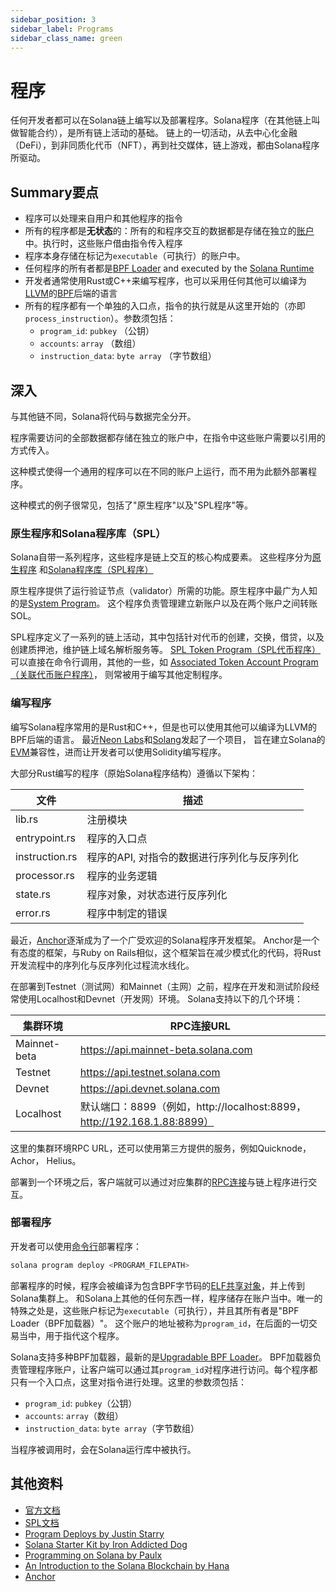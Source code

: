```yaml
---
sidebar_position: 3
sidebar_label: Programs
sidebar_class_name: green
---
```


# 程序

任何开发者都可以在Solana链上编写以及部署程序。Solana程序（在其他链上叫做智能合约），是所有链上活动的基础。
链上的一切活动，从去中心化金融（DeFi），到非同质化代币（NFT），再到社交媒体，链上游戏，都由Solana程序所驱动。

## Summary要点

- 程序可以处理来自用户和其他程序的指令
- 所有的程序都是**无状态**的：所有的和程序交互的数据都是存储在独立的[账户](./accounts.md)中。执行时，这些账户借由指令传入程序
- 程序本身存储在标记为`executable`（可执行）的账户中。
- 任何程序的所有者都是[BPF Loader](https://docs.solana.com/developing/runtime-facilities/programs#bpf-loader) and executed by the [Solana Runtime](https://docs.solana.com/developing/programming-model/runtime)
- 开发者通常使用Rust或C++来编写程序，也可以采用任何其他可以编译为[LLVM](https://llvm.org/)的[BPF](https://en.wikipedia.org/wiki/Berkeley_Packet_Filter)后端的语言
- 所有的程序都有一个单独的入口点，指令的执行就是从这里开始的（亦即`process_instruction`）。参数须包括：
     - `program_id`: `pubkey` （公钥）
     - `accounts`: `array` （数组）
     - `instruction_data`: `byte array` （字节数组）

## 深入

与其他链不同，Solana将代码与数据完全分开。

程序需要访问的全部数据都存储在独立的账户中，在指令中这些账户需要以引用的方式传入。

这种模式使得一个通用的程序可以在不同的账户上运行，而不用为此额外部署程序。

这种模式的例子很常见，包括了"原生程序"以及"SPL程序"等。

### 原生程序和Solana程序库（SPL）

Solana自带一系列程序，这些程序是链上交互的核心构成要素。
这些程序分为[原生程序](https://docs.solana.com/developing/runtime-facilities/programs#bpf-loader)
和[Solana程序库（SPL程序）](https://spl.solana.com/)

原生程序提供了运行验证节点（validator）所需的功能。原生程序中最广为人知的是[System Program](https://docs.solana.com/developing/runtime-facilities/programs#system-program)。
这个程序负责管理建立新账户以及在两个账户之间转账SOL。

SPL程序定义了一系列的链上活动，其中包括针对代币的创建，交换，借贷，以及创建质押池，维护链上域名解析服务等。
[SPL Token Program（SPL代币程序）](https://spl.solana.com/token)可以直接在命令行调用，其他的一些，如
[Associated Token Account Program（关联代币账户程序）](https://spl.solana.com/associated-token-account)，
则常被用于编写其他定制程序。

### 编写程序

编写Solana程序常用的是Rust和C++，但是也可以使用其他可以编译为LLVM的BPF后端的语言。
最近[Neon Labs](https://neon-labs.org/)和[Solang](https://solang.readthedocs.io/en/latest/)发起了一个项目，
旨在建立Solana的[EVM](https://ethereum.org/en/developers/docs/evm/)兼容性，进而让开发者可以使用Solidity编写程序。

大部分Rust编写的程序（原始Solana程序结构）遵循以下架构：

| 文件           | 描述                                             |
|----------------|-------------------------------------------------|
| lib.rs         | 注册模块                                         |
| entrypoint.rs  | 程序的入口点                                      |
| instruction.rs | 程序的API, 对指令的数据进行序列化与反序列化           |
| processor.rs   | 程序的业务逻辑                                    |
| state.rs       | 程序对象，对状态进行反序列化                         |
| error.rs       | 程序中制定的错误                                   |

最近，[Anchor](https://project-serum.github.io/anchor/getting-started/introduction.html)逐渐成为了一个广受欢迎的Solana程序开发框架。
Anchor是一个有态度的框架，与Ruby on Rails相似，这个框架旨在减少模式化的代码，将Rust开发流程中的序列化与反序列化过程流水线化。

在部署到Testnet（测试网）和Mainnet（主网）之前，程序在开发和测试阶段经常使用Localhost和Devnet（开发网）环境。
Solana支持以下的几个环境：

| 集群环境              | RPC连接URL                                                                 |
|----------------------|---------------------------------------------------------------------------|
| Mainnet-beta         | https://api.mainnet-beta.solana.com                                       |
| Testnet              | https://api.testnet.solana.com                                            |
| Devnet               | https://api.devnet.solana.com                                             |
| Localhost            | 默认端口：8899（例如，http://localhost:8899，http://192.168.1.88:8899）      |

这里的集群环境RPC URL，还可以使用第三方提供的服务，例如Quicknode，Achor， Helius。

部署到一个环境之后，客户端就可以通过对应集群的[RPC连接](https://docs.solana.com/developing/clients/jsonrpc-api)与链上程序进行交互。

### 部署程序

开发者可以使用[命令行](https://docs.solana.com/cli/deploy-a-program)部署程序：

```bash
solana program deploy <PROGRAM_FILEPATH>
```

部署程序的时候，程序会被编译为包含BPF字节码的[ELF共享对象](https://en.wikipedia.org/wiki/Executable_and_Linkable_Format)，并上传到Solana集群上。
和Solana上其他的任何东西一样，程序储存在账户当中。唯一的特殊之处是，这些账户标记为`executable`（可执行），并且其所有者是"BPF Loader（BPF加载器）"。
这个账户的地址被称为`program_id`，在后面的一切交易当中，用于指代这个程序。

Solana支持多种BPF加载器，最新的是[Upgradable BPF Loader](https://explorer.solana.com/address/BPFLoaderUpgradeab1e11111111111111111111111)。
BPF加载器负责管理程序账户，让客户端可以通过其`program_id`对程序进行访问。每个程序都只有一个入口点，这里对指令进行处理。这里的参数须包括：
- `program_id`: `pubkey`（公钥）
- `accounts`: `array`（数组）
- `instruction_data`: `byte array`（字节数组）

当程序被调用时，会在Solana运行库中被执行。

## 其他资料

- [官方文档](https://docs.solana.com/developing/on-chain-programs/overview)
- [SPL文档](https://spl.solana.com/)
- [Program Deploys by Justin Starry](https://jstarry.notion.site/Program-deploys-29780c48794c47308d5f138074dd9838)
- [Solana Starter Kit by Iron Addicted Dog](https://hackmd.io/@ironaddicteddog/solana-starter-kit)
- [Programming on Solana by Paulx](https://paulx.dev/blog/2021/01/14/programming-on-solana-an-introduction/)
- [An Introduction to the Solana Blockchain by Hana](https://2501babe.github.io/posts/solana101.html)
- [Anchor](https://project-serum.github.io/anchor/getting-started/introduction.html)
